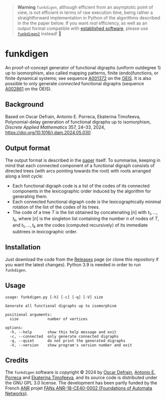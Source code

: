 > **Warning**
> `funkdigen`, although efficient from an asymptotic point of view, is not efficient in terms of raw execution time, being rather a straightforward implementation in Python of the algorithms described in the the paper below. If you want _real_ efficiency, as well as an output format compatible with [established software](https://pallini.di.uniroma1.it), please use [`funkdigen2`](https://github.com/aeporreca/funkdigen2) instead! 🙂


# funkdigen

An proof-of-concept generator of functional digraphs (uniform outdegree 1) up to isomorphism, also called mapping patterns, finite (endo)functions, or finite dynamical systems; see sequence [A001372](https://oeis.org/A001372) on the [OEIS](https://oeis.org). It is also possible to only generate *connected* functional digraphs (sequence [A002861](https://oeis.org/A002861) on the OEIS).


## Background

Based on Oscar Defrain, Antonio E. Porreca, Ekaterina Timofeeva, Polynomial-delay generation of functional digraphs up to isomorphism, _Discrete Applied Mathematics_ 357, 24–33, 2024, https://doi.org/10.1016/j.dam.2024.05.030


## Output format

The output format is described in the [paper](https://doi.org/10.1016/j.dam.2024.05.030) itself. To summarise, keeping in mind that each connected component of a functional digraph consists of directed trees (with arcs pointing towards the root) with roots arranged along a limit cycle:

- Each functional digraph code is a list of the codes of its connected components in the lexicographic order induced by the algorithm for generating them.
- Each connected functional digraph code is the lexicographically minimal rotation of the list of the codes of its trees.
- The code of a tree $T$ is the list obtained by concatenating $[n]$ with $t_1, \ldots, t_k$, where $[n]$ is the singleton list containing the number $n$ of nodes of $T$, and $t_1, \ldots, t_k$ are the codes (computed recursively) of its immediate subtrees in lexicographic order.


## Installation

Just download the code from the [Releases](https://github.com/aeporreca/funkdigen/releases) page (or clone this repository if you want the latest changes). Python 3.9 is needed in order to run `funkdigen`.


## Usage

```
usage: funkdigen.py [-h] [-c] [-q] [-V] size

Generate all functional digraphs up to isomorphism

positional arguments:
  size             number of vertices

options:
  -h, --help       show this help message and exit
  -c, --connected  only generate connected digraphs
  -q, --quiet      do not print the generated digraphs
  -V, --version    show program's version number and exit
```


## Credits

The `funkdigen` software is copyright © 2024 by [Oscar Defrain](https://pageperso.lis-lab.fr/oscar.defrain/), [Antonio E. Porreca](https://aeporreca.org) and [Ekaterina Timofeeva](https://www.linkedin.com/in/ektim239), and its source code is distributed under the GNU GPL 3.0 license. The development has been partly funded by the French [ANR](https://anr.fr) projet [FANs ANR-18-CE40-0002 (Foundations of Automata Networks)](http://sylvain.sene.pages.lis-lab.fr/fans/).

